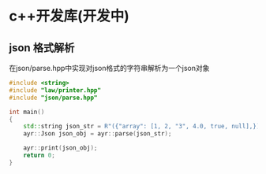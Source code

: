 ﻿# c++开发库(开发中)

## json 格式解析
在json/parse.hpp中实现对json格式的字符串解析为一个json对象
```cpp
#include <string>
#include "law/printer.hpp"
#include "json/parse.hpp"

int main()
{
	std::string json_str = R"({"array": [1, 2, "3", 4.0, true, null],})";
	ayr::Json json_obj = ayr::parse(json_str);

	ayr::print(json_obj);
	return 0;
}
```
